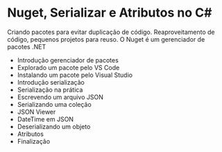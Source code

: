 # Nuget, Serializar e Atributos no C#

Criando pacotes para evitar duplicação de código. Reaproveitamento de código, pequenos projetos para reuso.
O Nuget é um gerenciador de pacotes .NET


- Introdução gerenciador de pacotes
- Explorado um pacote pelo VS Code
- Instalando um pacote pelo Visual Studio
- Introdução serialização
- Serialização na prática
- Escrevendo um arquivo JSON
- Serializando uma coleção
- JSON Viewer
- DateTime em JSON
- Deserializando um objeto
- Atributos
- Finalização

